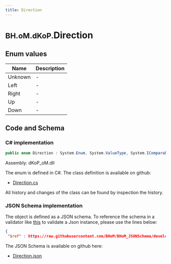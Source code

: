 ```yaml
---
title: Direction
---
```


# <small>BH.oM.dKoP.</small>**Direction**



## Enum values

| Name            | Description                                                    |
|-----------------|----------------------------------------------------------------|
| Unknown |  -  |
| Left |  -  |
| Right |  -  |
| Up |  -  |
| Down |  -  |


## Code and Schema

### C# implementation

``` C# title="C#"
public enum Direction : System.Enum, System.ValueType, System.IComparable, System.ISpanFormattable, System.IFormattable, System.IConvertible
```

Assembly: dKoP_oM.dll

The enum is defined in C#. The class definition is available on github:

- [Direction.cs](https://github.com/BHoM/dKoP_Toolkit/blob/develop/dKoP_oM/Geometry\Enums\Direction.cs)

All history and changes of the class can be found by inspection the history.
### JSON Schema implementation

The object is defined as a JSON schema. To reference the schema in a validator like [this](https://www.jsonschemavalidator.net/) to validate a Json instance, please use the lines below:

``` json title="JSON Schema"
{
 "$ref" : https://raw.githubusercontent.com/BHoM/BHoM_JSONSchema/develop/dKoP_oM/Direction.json}
```

The JSON Schema is available on github here:

- [Direction.json](https://github.com/BHoM/BHoM_JSONSchema/blob/develop/dKoP_oM/Direction.json)
